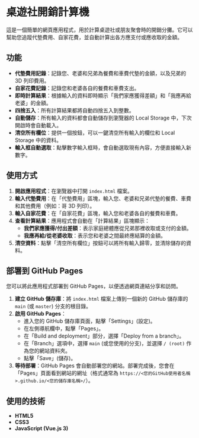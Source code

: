 # 桌遊社開銷計算機

這是一個簡單的網頁應用程式，用於計算桌遊社或朋友聚會時的開銷分攤。它可以幫助您追蹤代墊費用、自家花費，並自動計算出各方應支付或應收取的金額。

## 功能

*   **代墊費用記錄**：記錄您、老婆和兄弟為餐費和車費代墊的金額，以及兄弟的 3D 列印費用。
*   **自家花費記錄**：記錄您和老婆各自的餐費和車費支出。
*   **即時計算結果**：根據輸入的資料即時顯示「我們家應獲得差額」和「我應再給老婆」的金額。
*   **四捨五入**：所有計算結果都將自動四捨五入到整數。
*   **自動儲存**：所有輸入的資料都會自動儲存到瀏覽器的 Local Storage 中，下次開啟時會自動載入。
*   **清空所有欄位**：提供一個按鈕，可以一鍵清空所有輸入的欄位和 Local Storage 中的資料。
*   **輸入框自動選取**：點擊數字輸入框時，會自動選取現有內容，方便直接輸入新數字。

## 使用方式

1.  **開啟應用程式**：在瀏覽器中打開 `index.html` 檔案。
2.  **輸入代墊費用**：在「代墊費用」區塊，輸入您、老婆和兄弟代墊的餐費、車費和其他費用（例如：哥 3D 列印）。
3.  **輸入自家花費**：在「自家花費」區塊，輸入您和老婆各自的餐費和車費。
4.  **查看計算結果**：應用程式會自動在「計算結果」區塊顯示：
    *   **我們家應獲得/付出差額**：表示家庭總體應從兄弟那裡收取或支付的金額。
    *   **我應再給/從老婆收取**：表示您和老婆之間最終應結算的金額。
5.  **清空資料**：點擊「清空所有欄位」按鈕可以將所有輸入歸零，並清除儲存的資料。

## 部署到 GitHub Pages

您可以將此應用程式部署到 GitHub Pages，以便透過網頁連結分享和訪問。

1.  **建立 GitHub 儲存庫**：將 `index.html` 檔案上傳到一個新的 GitHub 儲存庫的 `main` (或 `master`) 分支的根目錄。
2.  **啟用 GitHub Pages**：
    *   進入您的 GitHub 儲存庫頁面，點擊「Settings」(設定)。
    *   在左側導航欄中，點擊「Pages」。
    *   在「Build and deployment」部分，選擇「Deploy from a branch」。
    *   在「Branch」選項中，選擇 `main` (或您使用的分支)，並選擇 `/ (root)` 作為您的網站資料夾。
    *   點擊「Save」(儲存)。
3.  **等待部署**：GitHub Pages 會自動部署您的網站。部署完成後，您會在「Pages」頁面看到網站的網址（格式通常為 `https://<您的GitHub使用者名稱>.github.io/<您的儲存庫名稱>/`）。

## 使用的技術

*   **HTML5**
*   **CSS3**
*   **JavaScript (Vue.js 3)**
